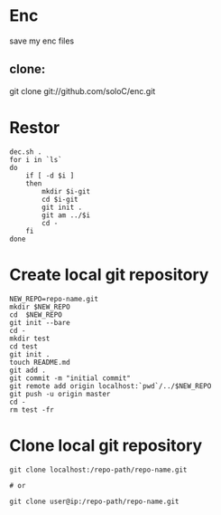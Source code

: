 # Enc

save my enc files

## clone:
git clone git://github.com/soloC/enc.git


# Restor
```
dec.sh .
for i in `ls`
do
    if [ -d $i ]
    then
        mkdir $i-git
        cd $i-git
        git init .
        git am ../$i
        cd -
    fi
done
```

# Create local git repository
```
NEW_REPO=repo-name.git
mkdir $NEW_REPO
cd  $NEW_REPO
git init --bare
cd -
mkdir test
cd test
git init .
touch README.md
git add .
git commit -m "initial commit"
git remote add origin localhost:`pwd`/../$NEW_REPO
git push -u origin master 
cd -
rm test -fr
```

# Clone local git repository
```
git clone localhost:/repo-path/repo-name.git

# or

git clone user@ip:/repo-path/repo-name.git
```

